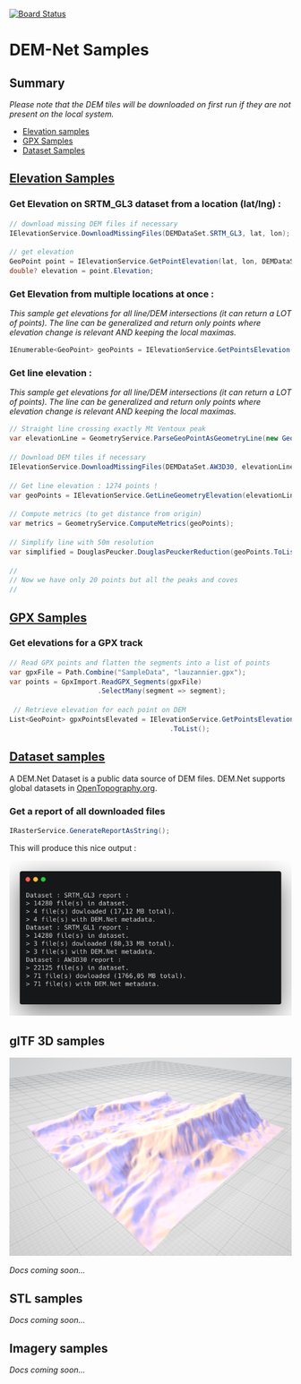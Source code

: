 [![Board Status](https://dev.azure.com/dem-net/0c1af62a-8ff1-4922-86da-d4e92c665a06/d2c48cdc-bc33-40ac-bef9-e674288c5be0/_apis/work/boardbadge/f7942cdf-e24a-49c0-96e2-6a8e4643e76d)](https://dev.azure.com/dem-net/0c1af62a-8ff1-4922-86da-d4e92c665a06/_boards/board/t/d2c48cdc-bc33-40ac-bef9-e674288c5be0/Microsoft.RequirementCategory)
# DEM-Net Samples

## Summary

*Please note that the DEM tiles will be downloaded on first run if they are not present on the local system.*

- [Elevation samples](#elevation-samples)
- [GPX Samples](#gpx-samples)
- [Dataset Samples](#dataset-samples)

## [Elevation Samples](DEMNet.Sample/Samples/ElevationSamples.cs)

### Get Elevation on SRTM_GL3 dataset from a location (lat/lng) :

```csharp
// download missing DEM files if necessary
IElevationService.DownloadMissingFiles(DEMDataSet.SRTM_GL3, lat, lon);

// get elevation
GeoPoint point = IElevationService.GetPointElevation(lat, lon, DEMDataSet.SRTM_GL3);
double? elevation = point.Elevation;
```

### Get Elevation from multiple locations at once :

*This sample get elevations for all line/DEM intersections (it can return a LOT of points).
The line can be generalized and return only points where elevation change is relevant AND keeping the local maximas.*


```csharp
IEnumerable<GeoPoint> geoPoints = IElevationService.GetPointsElevation(points, dataSet);
```

### Get line elevation : 

*This sample get elevations for all line/DEM intersections (it can return a LOT of points).
The line can be generalized and return only points where elevation change is relevant AND keeping the local maximas.*

```csharp
// Straight line crossing exactly Mt Ventoux peak
var elevationLine = GeometryService.ParseGeoPointAsGeometryLine(new GeoPoint(44.078873, 5.144899), new GeoPoint(44.225876, 5.351516));

// Download DEM tiles if necessary
IElevationService.DownloadMissingFiles(DEMDataSet.AW3D30, elevationLine.GetBoundingBox());

// Get line elevation : 1274 points !
var geoPoints = IElevationService.GetLineGeometryElevation(elevationLine, dataSet);

// Compute metrics (to get distance from origin)
var metrics = GeometryService.ComputeMetrics(geoPoints);

// Simplify line with 50m resolution
var simplified = DouglasPeucker.DouglasPeuckerReduction(geoPoints.ToList(), 50 /* meters */);

//
// Now we have only 20 points but all the peaks and coves
//
```

## [GPX Samples](DEMNet.Sample/Samples/GpxSamples.cs)

### Get elevations for a GPX track

```csharp
// Read GPX points and flatten the segments into a list of points
var gpxFile = Path.Combine("SampleData", "lauzannier.gpx");
var points = GpxImport.ReadGPX_Segments(gpxFile)
                      .SelectMany(segment => segment);

 // Retrieve elevation for each point on DEM
List<GeoPoint> gpxPointsElevated = IElevationService.GetPointsElevation(points, DEMDataSet.AW3D30)
                                        .ToList();

```

## [Dataset samples](DEMNet.Sample/Samples/DatasetSamples.cs)

A DEM.Net Dataset is a public data source of DEM files. DEM.Net supports global datasets in [OpenTopography.org](http://opentopo.sdsc.edu/lidar?format=sd&platform=Satellite%20Data).

### Get a report of all downloaded files

```csharp
IRasterService.GenerateReportAsString();
```

This will produce this nice output : 

![GenerateReportAsString](https://github.com/dem-net/Resources/blob/master/images/docs/GenerateReportAsString.png?raw=true)


## glTF 3D samples

![gltf3D_SteVictoire.png](gltf3D_SteVictoire.png)

*Docs coming soon...*


## STL samples

*Docs coming soon...*

## Imagery samples

*Docs coming soon...*
